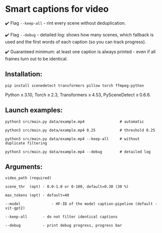 # Smart captions for video

✔️  Flag `--keep-all` - rint every scene without deduplication.

✔️  Flag `--debug`    - detailed log: shows how many scenes, which fallback is used and the first words of each caption (so you can track progress).

✔️  Guaranteed minimum: at least one caption is always printed - even if all frames turn out to be identical.

## Installation:

    pip install scenedetect transformers pillow torch ffmpeg-python

Python ≥ 3.10, Torch ≥ 2.3, Transformers ≥ 4.53, PySceneDetect ≥ 0.6.6.

## Launch examples:

    python3 src/main.py data/example.mp4                # automatic

    python3 src/main.py data/example.mp4 0.25           # threshold 0.25

    python3 src/main.py data/example.mp4 --keep-all     # without duplicate filtering

    python3 src/main.py data/example.mp4 --debug        # detailed log

## Arguments:

    video_path (required)

    scene_thr  (opt) - 0.0‑1.0 or 0‑100, default=0.30 (30 %)

    max_tokens (opt) - default=40

    --model              - HF‑ID of the model caption‑pipeline (default - vit‑gpt2)

    --keep-all       - do not filter identical captions

    --debug          - print debug progress, progress bar
